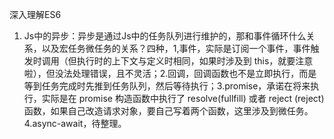 深入理解ES6

1. Js中的异步：异步是通过Js中的任务队列进行维护的，那和事件循环什么关系，以及宏任务微任务的关系？四种，1,事件，实际是订阅一个事件，事件触发时调用（但执行时的上下文与定义时相同，如果时涉及到 this，就要注意啦），但没法处理错误，且不灵活；2.回调，回调函数也不是立即执行，而是等到任务完成时先推到任务队列，然后等待执行；3.promise，承诺在将来执行，实际是在 promise 构造函数中执行了 resolve(fullfill) 或者 reject (reject) 函数，如果自己改造请求对象，要自己写着两个函数，这里涉及到微任务。4.async-await，待整理。
